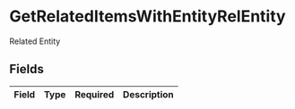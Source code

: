 # GetRelatedItemsWithEntityRelEntity

Related Entity


## Fields

| Field       | Type        | Required    | Description |
| ----------- | ----------- | ----------- | ----------- |